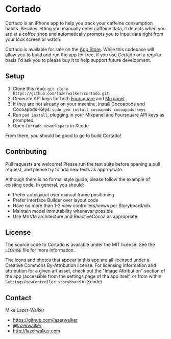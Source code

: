 # Cortado

Cortado is an iPhone app to help you track your caffeine consumption habits. Besides letting you manually enter caffeine data, it detects when you are at a coffee shop and automatically prompts you to input data right from your lock screen or watch.

Cortado is available for sale on the [App Store](). While this codebase will allow you to build and run the app for free, if you use Cortado on a regular basis I'd ask you to please buy it to help support future development.


## Setup

1. Clone this repo: `git clone https://github.com/lazerwalker/cortado.git`
2. Generate API keys for both [Foursquare](https://developer.foursquare.com) and [Mixpanel](https://developer.foursquare.com).
3. If they are not already on your machine, install Cocoapods and Cocoapods-Keys: `sudo gem install cocoapods cocoapods-keys`
4. Run `pod install`, plugging in your Mixpanel and Foursquare API keys as prompted.
5. Open `Cortado.xcworkspace` in Xcode

From there, you should be good to go to build Cortado!


## Contributing	

Pull requests are welcome! Please run the test suite before opening a pull request, and please try to add new tests as appropriate.

Although there is no formal style guide, please follow the example of existing code. In general, you should:

* Prefer autolayout over manual frame positioning
* Prefer Interface Builder over layout code
* Have no more than 1-2 view controllers/views per Storyboard/xib.
* Maintain model immutability whenever possible
* Use MVVM architecture and ReactiveCocoa as appropriate



## License

The source code to Cortado is available under the MIT license. See the `LICENSE` file for more information.

The icons and photos that appear in this app are all licensed under a Creative Commons By-Attribution license. For licensing information and attribution for a given art asset, check out the "Image Attribution" section of the app (accessible from the settings page of the app itself, or from within `SettingsViewController.storyboard` in Xcode)


## Contact

Mike Lazer-Walker

- https://github.com/lazerwalker
- [@lazerwalker](http://twitter.com/lazerwalker)
- http://lazerwalker.com
